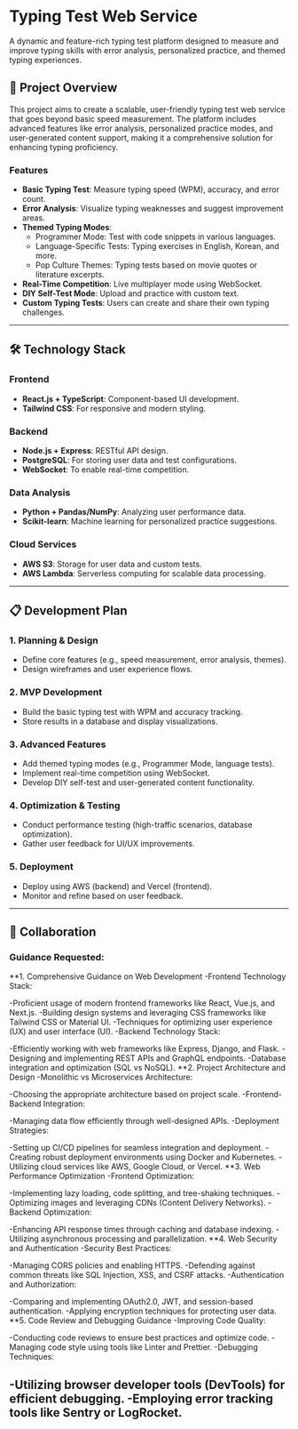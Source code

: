 # Typing Test Web Service

A dynamic and feature-rich typing test platform designed to measure and improve typing skills with error analysis, personalized practice, and themed typing experiences.

## 🚀 Project Overview

This project aims to create a scalable, user-friendly typing test web service that goes beyond basic speed measurement. The platform includes advanced features like error analysis, personalized practice modes, and user-generated content support, making it a comprehensive solution for enhancing typing proficiency.

### Features
- **Basic Typing Test**: Measure typing speed (WPM), accuracy, and error count.
- **Error Analysis**: Visualize typing weaknesses and suggest improvement areas.
- **Themed Typing Modes**:
  - Programmer Mode: Test with code snippets in various languages.
  - Language-Specific Tests: Typing exercises in English, Korean, and more.
  - Pop Culture Themes: Typing tests based on movie quotes or literature excerpts.
- **Real-Time Competition**: Live multiplayer mode using WebSocket.
- **DIY Self-Test Mode**: Upload and practice with custom text.
- **Custom Typing Tests**: Users can create and share their own typing challenges.

---

## 🛠️ Technology Stack

### Frontend
- **React.js + TypeScript**: Component-based UI development.
- **Tailwind CSS**: For responsive and modern styling.

### Backend
- **Node.js + Express**: RESTful API design.
- **PostgreSQL**: For storing user data and test configurations.
- **WebSocket**: To enable real-time competition.

### Data Analysis
- **Python + Pandas/NumPy**: Analyzing user performance data.
- **Scikit-learn**: Machine learning for personalized practice suggestions.

### Cloud Services
- **AWS S3**: Storage for user data and custom tests.
- **AWS Lambda**: Serverless computing for scalable data processing.

---

## 📋 Development Plan

### 1. Planning & Design
- Define core features (e.g., speed measurement, error analysis, themes).
- Design wireframes and user experience flows.

### 2. MVP Development
- Build the basic typing test with WPM and accuracy tracking.
- Store results in a database and display visualizations.

### 3. Advanced Features
- Add themed typing modes (e.g., Programmer Mode, language tests).
- Implement real-time competition using WebSocket.
- Develop DIY self-test and user-generated content functionality.

### 4. Optimization & Testing
- Conduct performance testing (high-traffic scenarios, database optimization).
- Gather user feedback for UI/UX improvements.

### 5. Deployment
- Deploy using AWS (backend) and Vercel (frontend).
- Monitor and refine based on user feedback.

---

## 🌟 Collaboration

### Guidance Requested:
**1. Comprehensive Guidance on Web Development
  -Frontend Technology Stack:

  -Proficient usage of modern frontend frameworks like React, Vue.js, and Next.js.
  -Building design systems and leveraging CSS frameworks like Tailwind CSS or Material UI.
  -Techniques for optimizing user experience (UX) and user interface (UI).
  -Backend Technology Stack:

  -Efficiently working with web frameworks like Express, Django, and Flask.
  -Designing and implementing REST APIs and GraphQL endpoints.
  -Database integration and optimization (SQL vs NoSQL).
**2. Project Architecture and Design
  -Monolithic vs Microservices Architecture:
  
  -Choosing the appropriate architecture based on project scale.
  -Frontend-Backend Integration:
  
  -Managing data flow efficiently through well-designed APIs.
  -Deployment Strategies:
  
  -Setting up CI/CD pipelines for seamless integration and deployment.
  -Creating robust deployment environments using Docker and Kubernetes.
  -Utilizing cloud services like AWS, Google Cloud, or Vercel.
**3. Web Performance Optimization
  -Frontend Optimization:
  
  -Implementing lazy loading, code splitting, and tree-shaking techniques.
  -Optimizing images and leveraging CDNs (Content Delivery Networks).
  -Backend Optimization:
  
  -Enhancing API response times through caching and database indexing.
  -Utilizing asynchronous processing and parallelization.
**4. Web Security and Authentication
  -Security Best Practices:
  
  -Managing CORS policies and enabling HTTPS.
  -Defending against common threats like SQL Injection, XSS, and CSRF attacks.
  -Authentication and Authorization:
  
  -Comparing and implementing OAuth2.0, JWT, and session-based authentication.
  -Applying encryption techniques for protecting user data.
**5. Code Review and Debugging Guidance
  -Improving Code Quality:
  
  -Conducting code reviews to ensure best practices and optimize code.
  -Managing code style using tools like Linter and Prettier.
  -Debugging Techniques:
  
  -Utilizing browser developer tools (DevTools) for efficient debugging.
  -Employing error tracking tools like Sentry or LogRocket.
---
